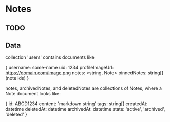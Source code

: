 # Notes

## TODO

## Data

collection 'users' contains documents like

{
    username: some-name
    uid: 1234
    profileImageUrl: https://domain.com/image.png
    notes: <string, Note>
    pinnedNotes: string[] (note ids)
}

notes, archivedNotes, and deletedNotes are collections of Notes, where a Note 
document looks like:

{
    id: ABCD1234
    content: 'markdown string'
    tags: string[]
    createdAt: datetime
    deletedAt: datetime
    archivedAt: datetime
    state: 'active', 'archived', 'deleted'
}
